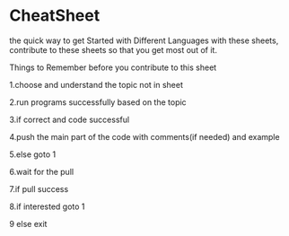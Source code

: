 # CheatSheet
the quick way to get Started with Different Languages with these sheets, contribute to these sheets so that you get most out of it.

Things to Remember before you contribute to this sheet

1.choose and understand the topic not in sheet

2.run programs successfully based on the topic

3.if correct and code successful

4.push the main part of the code with comments(if needed) and example

5.else goto 1

6.wait for the pull

7.if pull success

8.if interested goto 1  

9 else exit
